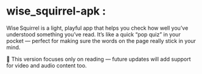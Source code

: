 # wise_squirrel-apk : 

Wise Squirrel is a light, playful app that helps you check how well you’ve understood something you’ve read. It’s like a quick “pop quiz” in your pocket — perfect for making sure the words on the page really stick in your mind.

📖 This version focuses only on reading — future updates will add support for video and audio content too.
